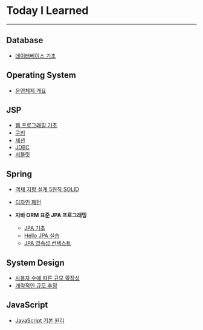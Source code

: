 # Today I Learned
***



## Database

* <a href = "https://github.com/syworld/TIL/blob/main/Database/database-fundamentals.md">데이터베이스 기초</a>


## Operating System
* <a href = "https://github.com/syworld/TIL/blob/main/Operating-System/1-introduction-to-os.md">운영체제 개요</a>


## JSP

* <a href = "https://github.com/syworld/TIL/blob/main/JSP/web-programming-fundamentals.md">웹 프로그래밍 기초</a>
* <a href = "https://github.com/syworld/TIL/blob/main/JSP/cookie.md">쿠키</a>
* <a href = "https://github.com/syworld/TIL/blob/main/JSP/session.md">세션</a>
* <a href = "https://github.com/syworld/TIL/blob/main/JSP/JDBC.md">JDBC</a>
* <a href = "https://github.com/syworld/TIL/blob/main/JSP/servlet.md">서블릿</a>



## Spring

* <a href = "https://github.com/syworld/TIL/blob/main/Spring/spring-oop-solid.md">객체 지향 설계 5원칙 SOLID</a>
* <a href = "https://github.com/syworld/TIL/blob/main/Spring/spring-oop-design-pattern.md">디자인 패턴</a>


* **자바 ORM 표준 JPA 프로그래밍**
  * <a href = "https://github.com/syworld/TIL/blob/main/Spring/jpa-introduction.md">JPA 기초</a>
  * <a href = "https://github.com/syworld/TIL/blob/main/Spring/hello-jpa.md">Hello JPA 실습</a>
  * <a href = "https://github.com/syworld/TIL/blob/main/Spring/jpa-persistence-context.md">JPA 영속성 컨텍스트</a>


## System Design
* <a href = "https://github.com/syworld/TIL/blob/main/System-Design/scalability-with-number-of-users.md">사용자 수에 따른 규모 확장성</a>
* <a href = "https://github.com/syworld/TIL/blob/main/System-Design/rough-estimate-of-scale.md">개략적인 규모 추정</a>


## JavaScript
* <a href = "https://github.com/syworld/TIL/blob/main/JavaScript/inside-javascript.md">JavaScript 기본 원리</a>
